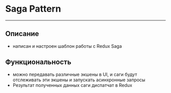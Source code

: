# Saga Pattern
***

## Описание
- написан и настроен шаблон работы с Redux Saga

## Функциональность
- можно передавать различные экшены в UI, и саги будут отслеживать эти экшены и запускать асинхронные запросы
- Результат полученных данных саги диспатчат в Redux

